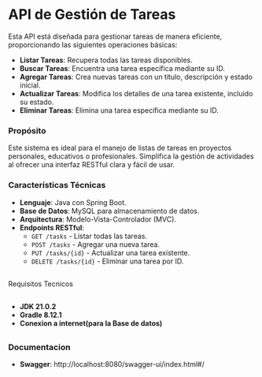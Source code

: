 # **API de Gestión de Tareas**

Esta API está diseñada para gestionar tareas de manera eficiente, proporcionando las siguientes operaciones básicas:

- **Listar Tareas**: Recupera todas las tareas disponibles.
- **Buscar Tareas**: Encuentra una tarea específica mediante su ID.
- **Agregar Tareas**: Crea nuevas tareas con un título, descripción y estado inicial.
- **Actualizar Tareas**: Modifica los detalles de una tarea existente, incluido su estado.
- **Eliminar Tareas**: Elimina una tarea específica mediante su ID.

### **Propósito**
Este sistema es ideal para el manejo de listas de tareas en proyectos personales, educativos o profesionales. Simplifica la gestión de actividades al ofrecer una interfaz RESTful clara y fácil de usar.

### **Características Técnicas**
- **Lenguaje**: Java con Spring Boot.
- **Base de Datos**: MySQL para almacenamiento de datos.
- **Arquitectura**: Modelo-Vista-Controlador (MVC).
- **Endpoints RESTful**:
  - `GET /tasks` - Listar todas las tareas.
  - `POST /tasks` - Agregar una nueva tarea.
  - `PUT /tasks/{id}` - Actualizar una tarea existente.
  - `DELETE /tasks/{id}` - Eliminar una tarea por ID.
##

##
Requisitos Tecnicos
##
- **JDK 21.0.2**
- **Gradle 8.12.1**
- **Conexion a internet(para la Base de datos)**

##
###  **Documentacion**
- **Swagger**: http://localhost:8080/swagger-ui/index.html#/
